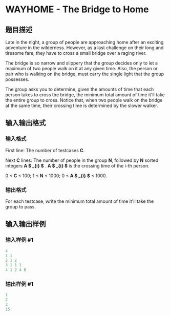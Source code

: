 # WAYHOME - The Bridge to Home

## 题目描述

Late in the night, a group of people are approaching home after an exciting adventure in the wilderness. However, as a last challenge on their long and tiresome fare, they have to cross a small bridge over a raging river.

The bridge is so narrow and slippery that the group decides only to let a maximum of two people walk on it at any given time. Also, the person or pair who is walking on the bridge, must carry the single light that the group possesses.

The group asks you to determine, given the amounts of time that each person takes to cross the bridge, the minimum total amount of time it'll take the entire group to cross. Notice that, when two people walk on the bridge at the same time, their crossing time is determined by the slower walker.

## 输入输出格式

### 输入格式

First line: The number of testcases **C**.

Next **C** lines: The number of people in the group **N**, followed by ****N**** sorted integers **A $ _{i} $** . **A $ _{i} $** is the crossing time of the i-th person.

0 ≤ **C** ≤ 100; 1 ≤ **N** ≤ 1000; 0 ≤ **A $ _{i} $** ≤ 1000.

### 输出格式

For each testcase, write the minimum total amount of time it'll take the group to pass.

## 输入输出样例

### 输入样例 #1

```cpp
4
1 1
2 1 2
3 1 1 1
4 1 2 4 8
```


### 输出样例 #1

```cpp
1
2
3
15
```


